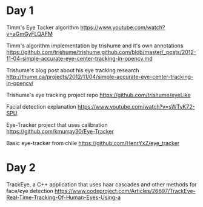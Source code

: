 # Day 1

Timm's Eye Tacker algorithm https://www.youtube.com/watch?v=aGmGyFLQAFM

Timm's algorithm implementation by trishume and it's own annotations https://github.com/trishume/trishume.github.com/blob/master/_posts/2012-11-04-simple-accurate-eye-center-tracking-in-opencv.md

Trishume's blog post about his eye tracking research http://thume.ca/projects/2012/11/04/simple-accurate-eye-center-tracking-in-opencv/

Trishume's eye tracking project repo https://github.com/trishume/eyeLike

Facial detection explanation https://www.youtube.com/watch?v=sWTvK72-SPU

Eye-Tracker project that uses calibration https://github.com/kmurray30/Eye-Tracker

Basic eye-tracker from chile https://github.com/HenrYxZ/eye_tracker

# Day 2

TrackEye, a C++ application that uses haar cascades and other methods for face/eye detection https://www.codeproject.com/Articles/26897/TrackEye-Real-Time-Tracking-Of-Human-Eyes-Using-a

